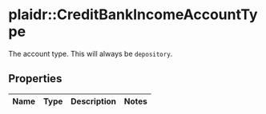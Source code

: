 # plaidr::CreditBankIncomeAccountType

The account type. This will always be `depository`.

## Properties
Name | Type | Description | Notes
------------ | ------------- | ------------- | -------------


